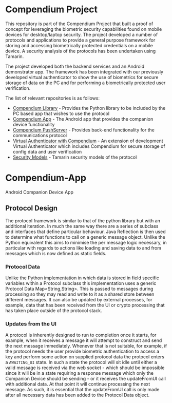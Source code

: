 # Compendium Project
This repository is part of the Compendium Project that built a proof of concept for leveraging the biometric security capabilities found on mobile devices for desktop/laptop security. The project developed a number of protocols and applications to provide a general purpose framework for storing and accessing biometrically protected credentials on a mobile device. A security analysis of the protocols has been undertaken using Tamarin.

The project developed both the backend services and an Android demonstrator app. The framework has been integrated with our previously developed virtual authenticator to show the use of biometrics for secure storage of data on the PC and for performing a biometrically protected user verification.

The list of relevant repositories is as follows:
* [Compendium Library](https://github.com/UoS-SCCS/Compendium-Library) - Provides the Python library to be included by the PC based app that wishes to use the protocol
* [Compendium App](https://github.com/UoS-SCCS/Compendium-Android) - The Android app that provides the companion device functionality
* [Compendium PushServer](https://github.com/UoS-SCCS/Compendium-PushServer) - Provides back-end functionality for the communications protocol
* [Virtual Authenticator with Compendium](https://github.com/UoS-SCCS/VirtualAuthenticatorWithCompendium-) - An extension of development Virtual Authenticator which includes Compendium for secure storage of config data and user verification
* [Security Models](https://github.com/UoS-SCCS/Companion-Device---Tamarin-Models-) - Tamarin security models of the protocol

# Compendium-App
Android Companion Device App

## Protocol Design
The protocol framework is similar to that of the python library but with an additional iteration. In much the same way there are a series of subclass and interfaces that define particular behaviour. Java Reflection is then used to determine what functions to call on a generic message object. Unlike the Python equivalent this aims to minimise the per message logic necessary, in particular with regards to actions like loading and saving data to and from messages which is now defined as static fields.

### Protocol Data
Unlike the Python implementation in which data is stored in field specific variables within a Protocol subclass this implementation uses a generic Protocol Data Map<String,String>. This is passed to messages during processing so they may read and write to it as a shared store between different messages. It can also be updated by external processes, for example, data that has been received from the UI or crypto processing that has taken place outside of the protocol stack. 

### Updates from the UI
A protocol is inherently designed to run to completion once it starts, for example, when it receives a message it will attempt to construct and send the next message immediately. Whenever that is not suitable, for example, if the protocol needs the user provide biometric authentication to access a key and perform some action on supplied protocol data the protocol enters a `AWAITING_UI` state. In such a state the protocol will sit idle until either a valid message is received via the web socket  - which should be impossible since it will be in a state requiring a response message which only the Companion Device should be sending - or it receives the updateFromUI call with additional data. At that point it will continue processing the next message. As such, it is essential that the updateFromUI call is only made after all necessary data has been added to the Protocol Data object.